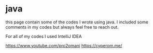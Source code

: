 # java
this page contain some of the codes I wrote using java.
I included some comments in my codes but always feel free to reach out.

For all of my codes I used IntelliJ IDEA 

https://www.youtube.com/pro2omani
https://cyperom.me/

